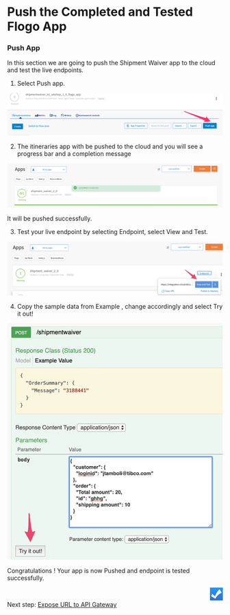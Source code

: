 # Push the Completed and Tested Flogo App

### Push App

In this section we are going to push the Shipment Waiver app to the cloud and test the live endpoints.

1.	Select Push app.

<img src="/images/pushapp/1.png" alt="pushapp" width=700/>

2)	The itineraries app with be pushed to the cloud and you will see a progress bar and a completion message

<img src="/images/pushapp/2.png" alt="pushapp" width=700/>

It will be pushed successfully.

3)	Test your live endpoint by selecting Endpoint, select View and Test.

<img src="/images/pushapp/3.png" alt="pushapp" width=700/>

4)	Copy the sample data from Example , change accordingly and select Try it out!

<img src="/images/pushapp/4.png" alt="pushapp" width=700/>


Congratulations ! Your app is now Pushed and endpoint is tested successfully.

<img src="/images/poll.png" alt="poll" width=30 height=30 style="float:right"/> 

Next step: [Expose URL to API Gateway](6.apigateway.md)
